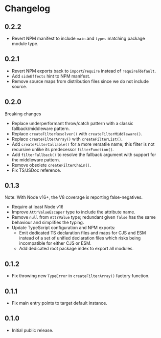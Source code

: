 # Changelog

## 0.2.2

* Revert NPM manifest to include `main` and `types` matching package module type.

## 0.2.1

* Revert NPM exports back to `import`/`require` instead of `require`/`default`.
* Add `sideEffects` hint to NPM manifest.
* Remove source maps from distribution files since we do not include source.

## 0.2.0

Breaking changes

* Replace underperformant throw/catch pattern with a classic fallback/middleware pattern.
* Replace `createFilterResolver()` with `createFilterMiddleware()`.
* Replace `createFilterArray()` with `createFilterList()`.
* Add `createFilterCallable()` for a more versatile name; this filter is not recursive unlike its predecessor `filterFunction()`.
* Add `filterFallback()` to resolve the fallback argument with support for the middleware pattern.
* Remove obsolete `createFilterChain()`.
* Fix TS/JSDoc reference.

## 0.1.3

Note: With Node v16+, the V8 coverage is reporting false-negatives.

* Require at least Node v16
* Improve `AttrValueEscaper` type to include the attribute name.
* Remove `null` from `AttrValue` type; redundant given `false` has the same
  behaviour and simplifies the typing.
* Update TypeScript configuration and NPM exports:
  * Emit dedicated TS declaration files and maps for CJS and ESM instead
    of a set of unified declaration files which risks being incompatible
    for either CJS or ESM.
  * Add dedicated root package index to export all modules.

## 0.1.2

* Fix throwing new `TypeError` in `createFilterArray()` factory function.

## 0.1.1

* Fix main entry points to target default instance.

## 0.1.0

* Initial public release.
